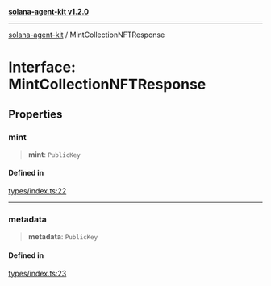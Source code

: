 [**solana-agent-kit v1.2.0**](../README.md)

***

[solana-agent-kit](../README.md) / MintCollectionNFTResponse

# Interface: MintCollectionNFTResponse

## Properties

### mint

> **mint**: `PublicKey`

#### Defined in

[types/index.ts:22](https://github.com/thearyanag/solana-agent-kit/blob/c88d8d8c341dc6e1d1c45e94402cf4241851da80/src/types/index.ts#L22)

***

### metadata

> **metadata**: `PublicKey`

#### Defined in

[types/index.ts:23](https://github.com/thearyanag/solana-agent-kit/blob/c88d8d8c341dc6e1d1c45e94402cf4241851da80/src/types/index.ts#L23)
